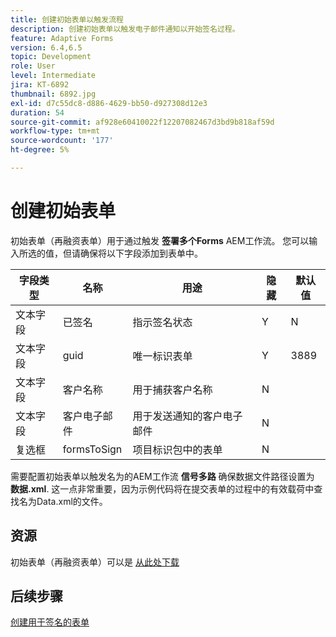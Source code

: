 ```yaml
---
title: 创建初始表单以触发流程
description: 创建初始表单以触发电子邮件通知以开始签名过程。
feature: Adaptive Forms
version: 6.4,6.5
topic: Development
role: User
level: Intermediate
jira: KT-6892
thumbnail: 6892.jpg
exl-id: d7c55dc8-d886-4629-bb50-d927308d12e3
duration: 54
source-git-commit: af928e60410022f12207082467d3bd9b818af59d
workflow-type: tm+mt
source-wordcount: '177'
ht-degree: 5%

---
```


# 创建初始表单

初始表单（再融资表单）用于通过触发 **签署多个Forms** AEM工作流。 您可以输入所选的值，但请确保将以下字段添加到表单中。

| 字段类型 | 名称 | 用途 | 隐藏 | 默认值 |
| ------------------------|---------------------------------------|--------------------|--------|----------------- |
| 文本字段 | 已签名 | 指示签名状态 | Y | N |
| 文本字段 | guid | 唯一标识表单 | Y | 3889 |
| 文本字段 | 客户名称 | 用于捕获客户名称 | N |
| 文本字段 | 客户电子邮件 | 用于发送通知的客户电子邮件 | N |
| 复选框 | formsToSign | 项目标识包中的表单 | N |

需要配置初始表单以触发名为的AEM工作流 **信号多路**
确保数据文件路径设置为 **数据.xml**. 这一点非常重要，因为示例代码将在提交表单的过程中的有效载荷中查找名为Data.xml的文件。

## 资源

初始表单（再融资表单）可以是 [从此处下载](assets/refinance-form.zip)

## 后续步骤

[创建用于签名的表单](./create-forms-for-signing.md)
